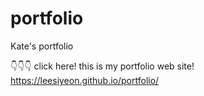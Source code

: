 # portfolio
 Kate's portfolio

👇👇👇 click here! this is my portfolio web site!
https://leesiyeon.github.io/portfolio/

